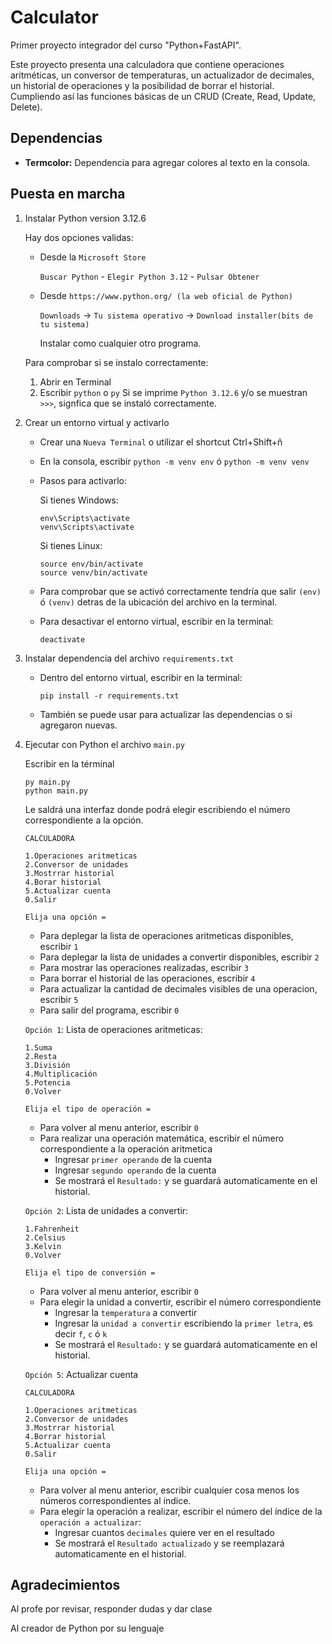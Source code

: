 # Calculator
Primer proyecto integrador del curso "Python+FastAPI".

Este proyecto presenta una calculadora que contiene operaciones aritméticas, un conversor de temperaturas, un actualizador de decimales, un historial de operaciones y la posibilidad de borrar el historial. Cumpliendo así las funciones básicas de un CRUD (Create, Read, Update, Delete).

## Dependencias
- **Termcolor:** Dependencia para agregar colores al texto en la consola.

## Puesta en marcha
1. Instalar Python version 3.12.6

    Hay dos opciones validas:
    - Desde la `Microsoft Store`

        `Buscar Python` - `Elegir Python 3.12` - `Pulsar Obtener`

    - Desde `https://www.python.org/ (la web oficial de Python)`
    
        `Downloads` -> `Tu sistema operativo` -> `Download installer(bits de tu sistema)`
        
        Instalar como cualquier otro programa.

    Para comprobar si se instalo correctamente:
    1. Abrir en Terminal
    2. Escribir `python` o `py`
    Si se imprime `Python 3.12.6` y/o se muestran `>>>`, signfica que se instaló correctamente.

2. Crear un entorno virtual y activarlo
    
    - Crear una `Nueva Terminal` o utilizar el shortcut Ctrl+Shift+ñ
    - En la consola, escribir `python -m venv env` ó `python -m venv venv`
    - Pasos para activarlo:

        Si tienes Windows:
        ```
        env\Scripts\activate
        venv\Scripts\activate
        ```

        Si tienes Linux:
        ```
        source env/bin/activate
        source venv/bin/activate
        ```

    - Para comprobar que se activó correctamente tendría que salir `(env)` ó `(venv)` detras de la ubicación del archivo en la terminal.

    - Para desactivar el entorno virtual, escribir en la terminal:
        ```
        deactivate
        ```

3. Instalar dependencia del archivo `requirements.txt`

    - Dentro del entorno virtual, escribir en la terminal:
        ```
        pip install -r requirements.txt
        ```

    - También se puede usar para actualizar las dependencias o si agregaron nuevas.

4. Ejecutar con Python el archivo `main.py`
    
    Escribir en la términal
    ```
    py main.py
    python main.py
    ```

    Le saldrá una interfaz donde podrá elegir escribiendo el número correspondiente a la opción.

    ```
    CALCULADORA

    1.Operaciones aritmeticas
    2.Conversor de unidades
    3.Mostrrar historial
    4.Borar historial
    5.Actualizar cuenta
    0.Salir

    Elija una opción =
    ```
    
    - Para deplegar la lista de operaciones aritmeticas disponibles, escribir `1`
    - Para deplegar la lista de unidades a convertir disponibles, escribir `2`
    - Para mostrar las operaciones realizadas, escribir `3`
    - Para borrar el historial de las operaciones, escribir `4`
    - Para actualizar la cantidad de decimales visibles de una operacion, escribir `5`
    - Para salir del programa, escribir `0`

    `Opción 1`: Lista de operaciones aritmeticas:

    ```
    1.Suma
    2.Resta
    3.División
    4.Multiplicación
    5.Potencia
    0.Volver

    Elija el tipo de operación =
    ```

    - Para volver al menu anterior, escribir `0`
    - Para realizar una operación matemática, escribir el número correspondiente a la operación aritmetica
        - Ingresar `primer operando` de la cuenta
        - Ingresar `segundo operando` de la cuenta
        - Se mostrará el `Resultado:` y se guardará automaticamente en el historial.

    `Opción 2`: Lista de unidades a convertir:

    ```
    1.Fahrenheit
    2.Celsius
    3.Kelvin
    0.Volver

    Elija el tipo de conversión =
    ```
    - Para volver al menu anterior, escribir `0`
    - Para elegir la unidad a convertir, escribir el número correspondiente
        - Ingresar la `temperatura` a convertir 
        - Ingresar la `unidad a convertir` escribiendo la `primer letra`, es decir `f`, `c` ó `k`
        - Se mostrará el `Resultado:` y se guardará automaticamente en el historial.

    `Opción 5`: Actualizar cuenta
    ```
    CALCULADORA

    1.Operaciones aritmeticas
    2.Conversor de unidades
    3.Mostrrar historial
    4.Borrar historial
    5.Actualizar cuenta
    0.Salir

    Elija una opción =
    ```

    - Para volver al menu anterior, escribir cualquier cosa menos los números correspondientes al índice.
    - Para elegir la operación a realizar, escribir el número del índice de la `operación a actualizar`:
        - Ingresar cuantos `decimales` quiere ver en el resultado
        - Se mostrará el `Resultado actualizado` y se reemplazará automaticamente en el historial.

## Agradecimientos
Al profe por revisar, responder dudas y dar clase

Al creador de Python por su lenguaje

